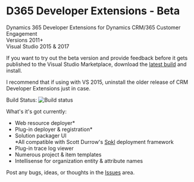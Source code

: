 # D365 Developer Extensions - Beta
Dynamics 365 Developer Extensions for Dynamics CRM/365 Customer Engagement  
Versions 2011+  
Visual Studio 2015 & 2017

If you want to try out the beta version and provide feedback before it gets published to the Visual Studio Marketplace, download the [latest build](https://github.com/jlattimer/D365DeveloperExtensions/releases) and install. 

I recommend that if using with VS 2015, uninstall the older release of CRM Developer Extensions just in case.  

Build Status: ![Build status](https://jlattimer.visualstudio.com/_apis/public/build/definitions/7c610cb1-deef-4a5b-8db0-71afc297f7f7/15/badge)

What's it's got currently:
* Web resource deployer*
* Plug-in deployer & registration*
* Solution packager UI  
*All compatible with Scott Durrow's [Spkl](https://github.com/scottdurow/SparkleXrm/wiki/spkl) deployment framework
* Plug-in trace log viewer
* Numerous project & item templates
* Intellisense for organization entity & attribute names

Post any bugs, ideas, or thoughts in the [Issues](https://github.com/jlattimer/D365DeveloperExtensions/issues) area.
